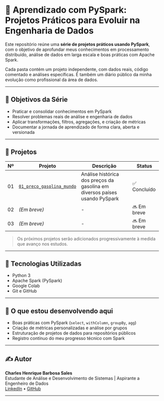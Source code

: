# 🚀 Aprendizado com PySpark: Projetos Práticos para Evoluir na Engenharia de Dados

Este repositório reúne uma **série de projetos práticos usando PySpark**, com o objetivo de aprofundar meus conhecimentos em processamento distribuído, análise de dados em larga escala e boas práticas com Apache Spark.

Cada pasta contém um projeto independente, com dados reais, código comentado e análises específicas. É também um diário público da minha evolução como profissional da área de dados.

---

## 🎯 Objetivos da Série

- Praticar e consolidar conhecimentos em PySpark
- Resolver problemas reais de análise e engenharia de dados
- Aplicar transformações, filtros, agregações, e criação de métricas
- Documentar a jornada de aprendizado de forma clara, aberta e versionada

---

## 📁 Projetos

| Nº | Projeto | Descrição | Status |
|----|---------|-----------|--------|
| 01 | [`01_preco_gasolina_mundo`](./01_preco_gasolina_mundo) | Análise histórica dos preços da gasolina em diversos países usando PySpark | ✅ Concluído |
| 02 | *(Em breve)* | - | 🔜 Em breve |
| 03 | *(Em breve)* | - | 🔜 Em breve |

> Os próximos projetos serão adicionados progressivamente à medida que avanço nos estudos.

---

## 🧪 Tecnologias Utilizadas

- Python 3
- Apache Spark (PySpark)
- Google Colab
- Git e GitHub

---

## 🧠 O que estou desenvolvendo aqui

- Boas práticas com PySpark (`select`, `withColumn`, `groupBy`, `agg`)
- Criação de métricas personalizadas e análise por grupos
- Estruturação de projetos de dados para repositórios públicos
- Registro contínuo do meu progresso técnico com Spark

---

## ✍️ Autor

**Charles Henrique Barbosa Sales**  
Estudante de Análise e Desenvolvimento de Sistemas | Aspirante a Engenheiro de Dados  
[LinkedIn](https://www.linkedin.com/in/c-henrique-sales/) • [GitHub](https://github.com/CharlesSales)

---

